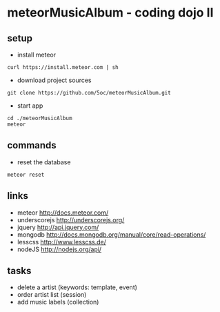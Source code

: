 # meteorMusicAlbum - coding dojo II



## setup

* install meteor
```
curl https://install.meteor.com | sh
```

* download project sources
```
git clone https://github.com/5oc/meteorMusicAlbum.git
```

* start app
```
cd ./meteorMusicAlbum
meteor
```

## commands

* reset the database
```
meteor reset       
```

## links

* meteor http://docs.meteor.com/
* underscorejs http://underscorejs.org/
* jquery http://api.jquery.com/
* mongodb http://docs.mongodb.org/manual/core/read-operations/
* lesscss http://www.lesscss.de/
* nodeJS http://nodejs.org/api/

## tasks

* delete a artist (keywords: template, event)
* order artist list (session)
* add music labels (collection)

